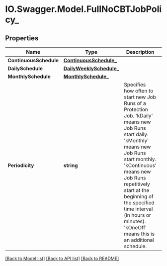 # IO.Swagger.Model.FullNoCBTJobPolicy_
## Properties

Name | Type | Description | Notes
------------ | ------------- | ------------- | -------------
**ContinuousSchedule** | [**ContinuousSchedule_**](ContinuousSchedule_.md) |  | [optional] 
**DailySchedule** | [**DailyWeeklySchedule_**](DailyWeeklySchedule_.md) |  | [optional] 
**MonthlySchedule** | [**MonthlySchedule_**](MonthlySchedule_.md) |  | [optional] 
**Periodicity** | **string** | Specifies how often to start new Job Runs of a Protection Job. &#39;kDaily&#39; means new Job Runs start daily. &#39;kMonthly&#39; means new Job Runs start monthly. &#39;kContinuous&#39; means new Job Runs repetitively start at the beginning of the specified time interval (in hours or minutes). &#39;kOneOff&#39; means this is an additional schedule. | [optional] 

[[Back to Model list]](../README.md#documentation-for-models) [[Back to API list]](../README.md#documentation-for-api-endpoints) [[Back to README]](../README.md)

